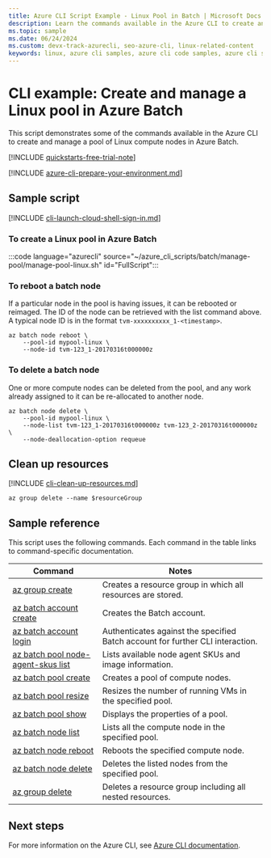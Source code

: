```yaml
---
title: Azure CLI Script Example - Linux Pool in Batch | Microsoft Docs
description: Learn the commands available in the Azure CLI to create and manage a pool of Linux compute nodes in Azure Batch.
ms.topic: sample
ms.date: 06/24/2024
ms.custom: devx-track-azurecli, seo-azure-cli, linux-related-content
keywords: linux, azure cli samples, azure cli code samples, azure cli script samples
---
```


# CLI example: Create and manage a Linux pool in Azure Batch

This script demonstrates some of the commands available in the Azure CLI to create and manage a pool of Linux compute nodes in Azure Batch.

[!INCLUDE [quickstarts-free-trial-note](../../../includes/quickstarts-free-trial-note.md)]

[!INCLUDE [azure-cli-prepare-your-environment.md](~/reusable-content/azure-cli/azure-cli-prepare-your-environment.md)]

## Sample script

[!INCLUDE [cli-launch-cloud-shell-sign-in.md](../../../includes/cli-launch-cloud-shell-sign-in.md)]

### To create a Linux pool in Azure Batch

:::code language="azurecli" source="~/azure_cli_scripts/batch/manage-pool/manage-pool-linux.sh" id="FullScript":::

### To reboot a batch node

If a particular node in the pool is having issues, it can be rebooted or reimaged. The ID of the node can be retrieved with the list command above. A typical node ID is in the format `tvm-xxxxxxxxxx_1-<timestamp>`.

```azurecli
az batch node reboot \
    --pool-id mypool-linux \
    --node-id tvm-123_1-20170316t000000z
```

### To delete a batch node

One or more compute nodes can be deleted from the pool, and any work already assigned to it can be re-allocated to another node.

```azurecli
az batch node delete \
    --pool-id mypool-linux \
    --node-list tvm-123_1-20170316t000000z tvm-123_2-20170316t000000z \
    --node-deallocation-option requeue
```

## Clean up resources

[!INCLUDE [cli-clean-up-resources.md](../../../includes/cli-clean-up-resources.md)]

```azurecli
az group delete --name $resourceGroup
```

## Sample reference

This script uses the following commands. Each command in the table links to command-specific documentation.

| Command | Notes |
|---|---|
| [az group create](/cli/azure/group#az-group-create) | Creates a resource group in which all resources are stored. |
| [az batch account create](/cli/azure/batch/account#az-batch-account-create) | Creates the Batch account. |
| [az batch account login](/cli/azure/batch/account#az-batch-account-login) | Authenticates against the specified Batch account for further CLI interaction.  |
| [az batch pool node-agent-skus list](../batch-linux-nodes.md#list-of-virtual-machine-images) | Lists available node agent SKUs and image information.  |
| [az batch pool create](/cli/azure/batch/pool#az-batch-pool-create) | Creates a pool of compute nodes.  |
| [az batch pool resize](/cli/azure/batch/pool#az-batch-pool-resize) | Resizes the number of running VMs in the specified pool.  |
| [az batch pool show](/cli/azure/batch/pool#az-batch-pool-show) | Displays the properties of a pool.  |
| [az batch node list](/cli/azure/batch/node#az-batch-node-list) | Lists all the compute node in the specified pool.  |
| [az batch node reboot](/cli/azure/batch/node#az-batch-node-reboot) | Reboots the specified compute node.  |
| [az batch node delete](/cli/azure/batch/node#az-batch-node-delete) | Deletes the listed nodes from the specified pool.  |
| [az group delete](/cli/azure/group#az-group-delete) | Deletes a resource group including all nested resources. |

## Next steps

For more information on the Azure CLI, see [Azure CLI documentation](/cli/azure).
